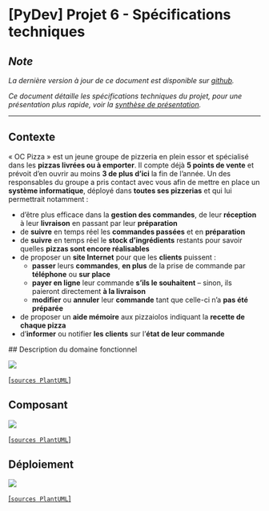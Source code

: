 # [PyDev] Projet 6 - Spécifications techniques

## _Note_

_La dernière version à jour de ce document est disponible sur [github](https://github.com/freezed/ocp6/blob/master/specification.md)._

_Ce document détaille les spécifications techniques du projet, pour une présentation plus rapide, voir la [synthèse de présentation](https://github.com/freezed/ocp6/blob/master/presentation.md)._

---

## Contexte

« OC Pizza » est un jeune groupe de pizzeria en plein essor et spécialisé dans les **pizzas livrées ou à emporter**. Il compte déjà **5 points de vente** et prévoit d’en ouvrir au moins **3 de plus d’ici** la fin de l’année. Un des responsables du groupe a pris contact avec vous afin de mettre en place un **système informatique**, déployé dans **toutes ses pizzerias** et qui lui permettrait notamment :

* d’être plus efficace dans la **gestion des commandes**, de leur **réception** à leur **livraison** en passant par leur **préparation**
* de **suivre** en temps réel les **commandes passées** et en **préparation**
* de **suivre** en temps réel le **stock d’ingrédients** restants pour savoir quelles **pizzas sont encore réalisables**
* de proposer un **site Internet** pour que les **clients** puissent :
    * **passer** leurs **commandes**, **en plus** de la prise de commande par **téléphone** ou **sur place**
    * **payer en ligne** leur commande **s’ils le souhaitent** – sinon, ils paieront directement **à la livraison**
    * **modifier** ou **annuler** leur **commande** tant que celle-ci n’a **pas été préparée**
* de proposer un **aide mémoire** aux pizzaiolos indiquant la **recette de chaque pizza**
* d’**informer** ou notifier **les clients** sur l’**état de leur commande**

## Description du domaine fonctionnel

![](https://raw.githubusercontent.com/freezed/ocp6/master/modele-fonctionnel.png)

[[`sources PlantUML`]](https://github.com/freezed/ocp6/blob/master/modele-fonctionnel.puml)


## Composant

![](https://raw.githubusercontent.com/freezed/ocp6/master/component.png)

[[`sources PlantUML`]](https://github.com/freezed/ocp6/blob/master/component.puml)


## Déploiement

![](https://raw.githubusercontent.com/freezed/ocp6/master/deployment.png)

[[`sources PlantUML`]](https://github.com/freezed/ocp6/blob/master/deployment.puml)
